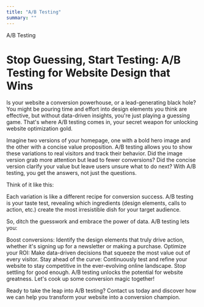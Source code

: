 ```yaml
---
title: "A/B Testing"
summary: ""
---
```


A/B Testing

# Stop Guessing, Start Testing: A/B Testing for Website Design that Wins
Is your website a conversion powerhouse, or a lead-generating black hole? You might be pouring time and effort into design elements you think are effective, but without data-driven insights, you're just playing a guessing game. That's where A/B testing comes in, your secret weapon for unlocking website optimization gold.

Imagine two versions of your homepage, one with a bold hero image and the other with a concise value proposition. A/B testing allows you to show these variations to real visitors and track their behavior. Did the image version grab more attention but lead to fewer conversions? Did the concise version clarify your value but leave users unsure what to do next? With A/B testing, you get the answers, not just the questions.

Think of it like this:

Each variation is like a different recipe for conversion success. A/B testing is your taste test, revealing which ingredients (design elements, calls to action, etc.) create the most irresistible dish for your target audience.

So, ditch the guesswork and embrace the power of data. A/B testing lets you:

Boost conversions: Identify the design elements that truly drive action, whether it's signing up for a newsletter or making a purchase.
Optimize your ROI: Make data-driven decisions that squeeze the most value out of every visitor.
Stay ahead of the curve: Continuously test and refine your website to stay competitive in the ever-evolving online landscape.
Stop settling for good enough. A/B testing unlocks the potential for website greatness. Let's cook up some conversion magic together!

Ready to take the leap into A/B testing? Contact us today and discover how we can help you transform your website into a conversion champion.